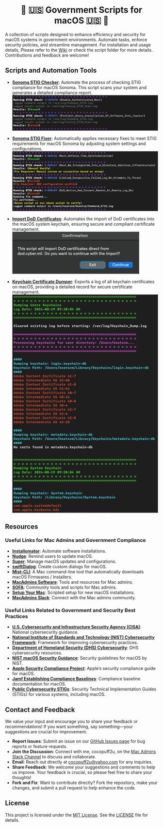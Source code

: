<div align="center">

# 🍏 🇺🇸 Government Scripts for macOS  🇺🇸 🍏

</div>

A collection of scripts designed to enhance efficiency and security for macOS systems in government environments. Automate tasks, enforce security policies, and streamline management. For installation and usage details, Please refer to the [Wiki](https://github.com/cocopuff2u/MacOS_GOV_Scripts/wiki) or check the script folder for more details. Contributions and feedback are welcome!

## Scripts and Automation Tools

- **[Sonoma STIG Checker](https://github.com/cocopuff2u/MacOS_GOV_Scripts/tree/8aca926e971d909c9d7ab5894b503aa09e8742c2/MacOS%20Sonoma%20STIG%20Tools)**: Automate the process of checking STIG compliance for macOS Sonoma. This script scans your system and generates a detailed compliance report.
  <br>
  ![Sonoma STIG Checker](https://github.com/cocopuff2u/MacOS_GOV_Scripts/blob/1c4c60dd607640367ae24679899debc79d6157f7/MacOS%20Sonoma%20STIG%20Tools/images/Example_check_terminal_log.png)
  <br>

- **[Sonoma STIG Fixer](https://github.com/cocopuff2u/MacOS_GOV_Scripts/tree/8aca926e971d909c9d7ab5894b503aa09e8742c2/MacOS%20Sonoma%20STIG%20Tools)**: Automatically applies necessary fixes to meet STIG requirements for macOS Sonoma by adjusting system settings and configurations.
  <br>
  ![Sonoma STIG Fixer](https://github.com/cocopuff2u/MacOS_GOV_Scripts/blob/1c4c60dd607640367ae24679899debc79d6157f7/MacOS%20Sonoma%20STIG%20Tools/images/Example_terminal_fixer_log.png)
  <br>

- **[Import DoD Certificates](https://github.com/cocopuff2u/MacOS_GOV_Scripts/tree/69ec9613d3f8c2a65f30c3d503f5233695fc40f5/Keychain%20%26%20Certificates%20Scripts)**: Automates the import of DoD certificates into the macOS system keychain, ensuring secure and compliant certificate management.
  <br>
  ![Import DoD Certificates](https://github.com/cocopuff2u/MacOS_GOV_Scripts/blob/69ec9613d3f8c2a65f30c3d503f5233695fc40f5/Keychain%20%26%20Certificates%20Scripts/images/Example_Import_DoD.png)
  <br>

- **[Keychain Certificate Dumper](https://github.com/cocopuff2u/MacOS_GOV_Scripts/tree/69ec9613d3f8c2a65f30c3d503f5233695fc40f5/Keychain%20%26%20Certificates%20Scripts)**: Exports a log of all keychain certificates on macOS, providing a detailed record for secure certificate management.
  <br>
  ![Keychain Certificate Dumper](https://github.com/cocopuff2u/MacOS_GOV_Scripts/blob/69ec9613d3f8c2a65f30c3d503f5233695fc40f5/Keychain%20%26%20Certificates%20Scripts/images/Example_Keychain_Dump.png)
  <br>

## Resources

### Useful Links for Mac Admins and Government Compliance

- **[Installomator](https://github.com/Installomator/Installomator)**: Automate software installations.
- **[Nudge](https://github.com/macadmins/nudge)**: Remind users to update macOS.
- **[Super](https://github.com/Macjutsu/super)**: Manage macOS updates and configurations.
- **[swiftDialog](https://github.com/swiftDialog/swiftDialog)**: Create custom dialogs for macOS.
- **[Mist-CLI](https://github.com/ninxsoft/mist-cli)**: A Mac command-line tool that automatically downloads macOS Firmwares / Installers.
- **[MacAdmins Software](https://macadmins.software/)**: Tools and resources for Mac admins.
- **[SOFA](https://sofa.macadmins.io/)**: Community tools and scripts for Mac admins.
- **[Setup Your Mac](https://github.com/setup-your-mac/Setup-Your-Mac)**: Scripted setup for new macOS installations.
- **[MacAdmins Slack](https://macadmins.slack.com/)**: Connect with the Mac admins community.

### Useful Links Related to Government and Security Best Practices

- **[U.S. Cybersecurity and Infrastructure Security Agency (CISA)](https://www.cisa.gov)**: National cybersecurity guidance.
- **[National Institute of Standards and Technology (NIST) Cybersecurity Framework](https://www.nist.gov/cyberframework)**: Framework for improving cybersecurity practices.
- **[Department of Homeland Security (DHS) Cybersecurity](https://www.dhs.gov/cybersecurity)**: DHS cybersecurity resources.
- **[NIST macOS Security Guidance](https://github.com/usnistgov/macos_security)**: Security guidelines for macOS by NIST.
- **[Apple Security Compliance Project](https://support.apple.com/guide/certifications/macos-security-compliance-project-apc322685bb2/web)**: Apple’s security compliance guide for macOS.
- **[Jamf Establishing Compliance Baselines](https://trusted.jamf.com/docs/establishing-compliance-baselines)**: Compliance baseline documentation for macOS.
- **[Public Cybersecurity STIGs](https://public.cyber.mil/stigs/)**: Security Technical Implementation Guides (STIGs) for various systems, including macOS.

## Contact and Feedback

We value your input and encourage you to share your feedback or recommendations! If you want something, say something—your suggestions are crucial for improvement.

- **Report Issues**: Submit an issue on our [GitHub Issues page](https://github.com/cocopuff2u/MacOS_GOV_Scripts/issues) for bug reports or feature requests.
- **Join the Discussion**: Connect with me, cocopuff2u, on the [Mac Admins Slack Channel](https://join.slack.com/t/macadmins/shared_invite/zt-2o5811yhx-q5MNLrFG1VoHRusXLgZwsw) to discuss and collaborate.
- **Email**: Reach out directly at [cocopuff2u@yahoo.com](mailto:cocopuff2u@yahoo.com) for any inquiries.
- **Share Feedback**: We welcome your suggestions and comments to help us improve. Your feedback is crucial, so please feel free to share your thoughts!
- **Fork and Fix**: Want to contribute directly? Fork the repository, make your changes, and submit a pull request to help enhance the code.

## License

This project is licensed under the [MIT License](https://opensource.org/licenses/MIT). See the [LICENSE](https://github.com/cocopuff2u/MacOS_GOV_Scripts/blob/main/LICENSE) file for details.
